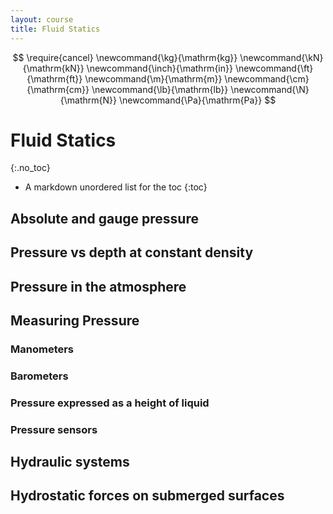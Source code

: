 ```yaml
---
layout: course
title: Fluid Statics
---
```


$$
\require{cancel}
\newcommand{\kg}{\mathrm{kg}}
\newcommand{\kN}{\mathrm{kN}}
\newcommand{\inch}{\mathrm{in}}
\newcommand{\ft}{\mathrm{ft}}
\newcommand{\m}{\mathrm{m}}
\newcommand{\cm}{\mathrm{cm}}
\newcommand{\lb}{\mathrm{lb}}
\newcommand{\N}{\mathrm{N}}
\newcommand{\Pa}{\mathrm{Pa}}
$$

# Fluid Statics
{:.no_toc}

* A markdown unordered list for the toc
{:toc}

## Absolute and gauge pressure

## Pressure vs depth at constant density

## Pressure in the atmosphere

## Measuring Pressure

### Manometers

### Barometers

### Pressure expressed as a height of liquid

### Pressure sensors

## Hydraulic systems

## Hydrostatic forces on submerged surfaces
